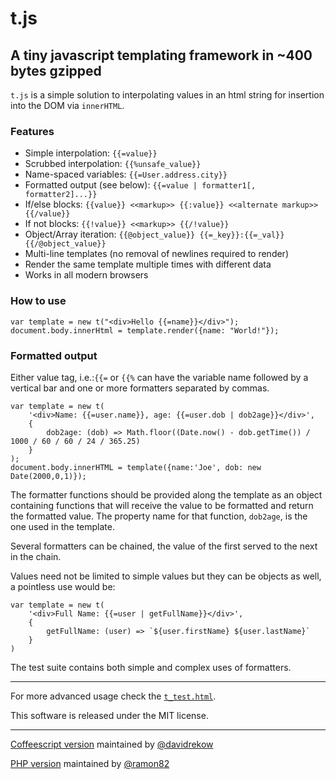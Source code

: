 # t.js
## A tiny javascript templating framework in ~400 bytes gzipped

`t.js` is a simple solution to interpolating values in an html string for insertion into the DOM via `innerHTML`.

### Features
 * Simple interpolation: `{{=value}}`
 * Scrubbed interpolation: `{{%unsafe_value}}`
 * Name-spaced variables: `{{=User.address.city}}`
 * Formatted output (see below): `{{=value | formatter1[, formatter2]...}}`
 * If/else blocks: `{{value}} <<markup>> {{:value}} <<alternate markup>> {{/value}}`
 * If not blocks: `{{!value}} <<markup>> {{/!value}}`
 * Object/Array iteration: `{{@object_value}} {{=_key}}:{{=_val}} {{/@object_value}}`
 * Multi-line templates (no removal of newlines required to render)
 * Render the same template multiple times with different data
 * Works in all modern browsers

### How to use

	var template = new t("<div>Hello {{=name}}</div>");
	document.body.innerHtml = template.render({name: "World!"});

### Formatted output

Either value tag, i.e.:`{{=` or `{{%` can have the variable name followed by a vertical bar and one or more formatters separated by commas.  

	var template = new t(
		'<div>Name: {{=user.name}}, age: {{=user.dob | dob2age}}</div>', 
		{
			dob2age: (dob) => Math.floor((Date.now() - dob.getTime()) / 1000 / 60 / 60 / 24 / 365.25)
		}
	);
	document.body.innerHTML = template({name:'Joe', dob: new Date(2000,0,1)});

The formatter functions should be provided along the template as an object containing functions that will receive the value to be formatted and return the formatted value.  The property name for that function, `dob2age`,  is the one used in the template.

Several formatters can be chained, the value of the first served to the next in the chain.

Values need not be limited to simple values but they can be objects as well, a pointless use would be:

	var template = new t(
		'<div>Full Name: {{=user | getFullName}}</div>',
		{
			getFullName: (user) => `${user.firstName} ${user.lastName}`
		}
	)

The test suite contains both simple and complex uses of formatters.

---

For more advanced usage check the [`t_test.html`](https://github.com/jasonmoo/t.js/blob/master/t_test.html).

This software is released under the MIT license.

___

[Coffeescript version](https://github.com/davidrekow/t.coffee) maintained by [@davidrekow](https://github.com/davidrekow)

[PHP version](https://github.com/ramon82/t.php) maintained by [@ramon82](https://github.com/ramon82)
